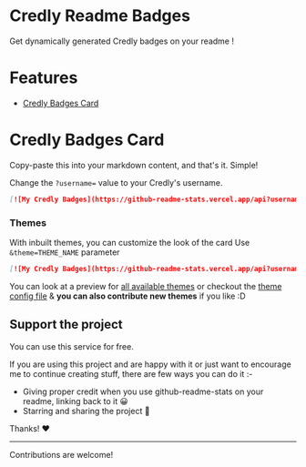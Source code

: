 # Credly Readme Badges

Get dynamically generated Credly badges on your readme !

# Features

- [Credly Badges Card](#credly-badges-card)

# Credly Badges Card

Copy-paste this into your markdown content, and that's it. Simple!

Change the `?username=` value to your Credly's username.

```md
[![My Credly Badges](https://github-readme-stats.vercel.app/api?username=ashishsinghbaghel)](https://github.com/mechdeveloper/credly-readme-widget)
```

### Themes

With inbuilt themes, you can customize the look of the card 
Use `&theme=THEME_NAME` parameter

```md
[![My Credly Badges](https://github-readme-stats.vercel.app/api?username=ashishsinghbaghel&show_icons=true&theme=dark)](https://github.com/mechdeveloper/credly-readme-widget)
```

You can look at a preview for [all available themes](./themes/README.md) or checkout the [theme config file](./themes/index.js) & **you can also contribute new themes** if you like :D

## Support the project

You can use this service for free.

If you are using this project and are happy with it or just want to encourage me to continue creating stuff, there are few ways you can do it :-

- Giving proper credit when you use github-readme-stats on your readme, linking back to it 😀
- Starring and sharing the project 🚀

Thanks! ❤️

---
Contributions are welcome!
